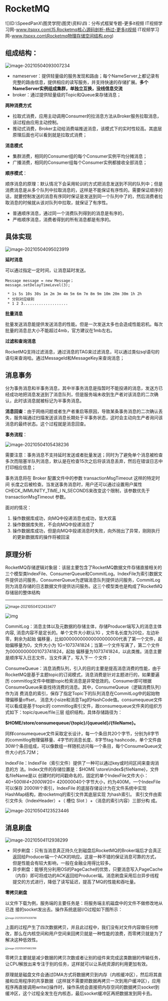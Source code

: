 # RocketMQ

![](D:\SpeedPanX\图灵学院\图灵\资料\四：分布式框架专题-更多it视频 IT视频学习网-www.itspxx.com\15.Rocketmq核心源码剖析-杨过-更多it视频 IT视频学习网-www.itspxx.com\Rocketmq物理存储空间结构.png)

## 组成结构：

![image-20210504093007234](C:\Users\86137\AppData\Roaming\Typora\typora-user-images\image-20210504093007234.png)

- nameserver：提供轻量级的服务发现和路由；每个NameServer上都记录有完整的路由信息，提供相应的读写服务，并支持快速的存储扩展。**多个NameServer实例组成集群，单独立互换，没线信息交流**
- broker：通过提供轻量级的Topic和Queue来存储消息；



**两种消费方式**

- 拉取式消费，应用主动调用Consumer的拉消息方法从Broker服务拉取消息，该过程由应用主动控制。
- 推动式消费，Broker主动给消费端推送消息，该模式下的实时性较高。其底层原理后面也可以看到就是拉取式消费；

**消息模式**

- 集群消费，相同的Consumer组的每个Consumer实例平均分摊消息；
- 广播消费，相同的Consumer组每个Consumer实例都接收全部消息；

**顺序模式**：

顺序消息的原理：默认情况下会采用轮训的方式把消息发送到不同的队列中；但是消费消息是从多个队列中拉取消息的，这样是不能保证有序性的。需要保证顺序的话，就要控制发送的消息有序同时保证是发送到同一个队列中了的，然后消费者拉取消息的时候就从该对队列中拉取，就保证了有序性。

- 普通顺序消息，通过同一个消费队列得到的消息是有序的，
- 严格顺序消息，消费者得到的所有消息都是有序的。





## 具体实现

![image-20210504095023919](C:\Users\86137\AppData\Roaming\Typora\typora-user-images\image-20210504095023919.png)

**延时消息**

可以通过指定一定时间，让消息延时发送。

```
Message message = new Message；
message.setDelayTimeLevel(3);
 
 * 1s 5s 10s 30s 1m 2m 3m 4m 5m 6m 7m 8m 9m 10m 20m 30m 1h 2h
 * 分别对应级别
 * 1 2 3....................
```

**批量消息**

批量发送消息能提供发送消息的性能。但是一次发送太多也会造成性能宕机。每次批量的消息总大小不能超过4mb，官方建议在1mb左右。

**过滤和查询消息**

RocketMQ支持过滤消息，通过消息的TAG来过滤消息，可以通过类似sql语句的语句来查询哈。通过MessageId和MessageKey来查询消息；



## 消息事务

分为事务消息和半事务消息，其中半事务消息是指暂时不能投递的消息，发送方已经成功地把消息发送到了消息队列，但是服务端未收到生产者对该消息的二次确认，此时该消息就被标记为半事务消息。

**消息回查**：由于网络问题或者生产者重启等原因，导致某条事务消息的二次确认丢失，服务端通过扫描发送该消息长期处于半事务状态，这时会主动向生产者询问该消息的最终状态。这个过程就是消息回查。



**事务流程**：

![image-20210504105438236](C:\Users\86137\AppData\Roaming\Typora\typora-user-images\image-20210504105438236.png)

需要注意：事务消息不支持延时发送或者批量发送；同时为了避免单个消息被检查多次而阻塞半队列消息，默认是在检查15次之后将该消息丢弃，然后在错误日志中打印相应信息；

事务消息将在 Broker 配置文件中的参数 transactionMsgTimeout 这样的特定时间
长度之后被检查。当发送事务消息时，用户还可以通过设置用户属性CHECK_IMMUNITY_TIME_I
N_SECONDS来改变这个限制，该参数优先于 transactionMsgTimeout 参数。

面对的情况：

1. 操作数据库成功，向MQ中投递消息也成功，皆大欢喜
2. 操作数据库失败，不会向MQ中投递消息了
3. 操作数据库成功，但是向MQ中投递消息时失败，向外抛出了异常，刚刚执行的更新数据库的操作将被回滚



## 原理分析

RocketMQ存储逻辑对象层：该层主要包含了RocketMQ数据文件存储直接相关的三个模型类IndexFile、ConsumerQueue和CommitLog。IndexFile为索引数据文件提供访问服务，ConsumerQueue为逻辑消息队列提供访问服务，CommitLog则为消息存储的日志数据文件提供访问服务。这三个模型类也是构成了RocketMQ存储层的整体结构

------------------------------------------------
<img src="C:\Users\86137\AppData\Roaming\Typora\typora-user-images\image-20210504122433477.png" alt="image-20210504122433477" style="zoom:80%;" />

![img](https://img-blog.csdnimg.cn/20191013120103801.png?x-oss-process=image/watermark,type_ZmFuZ3poZW5naGVpdGk,shadow_10,text_aHR0cHM6Ly9ibG9nLmNzZG4ubmV0L3Fmemhhbmd3ZWk=,size_16,color_FFFFFF,t_70)

CommitLog：消息主体以及元数据的存储主体，存储Producer端写入的消息主体内容,
消息内容不是定长的。单个文件大小默认1G ，文件名长度为20位，左边补零，剩余为起始
偏移量，比如00000000000000000000代表了第一个文件，起始偏移量为0，文件大小为
1G=1073741824；当第一个文件写满了，第二个文件为00000000001073741824，起始
偏移量为1073741824，以此类推。消息主要是顺序写入日志文件，当文件满了，写入下一
个文件；

ConsumeQueue：消息消费队列，引入的目的主要是提高消息消费的性能，由于
RocketMQ是基于主题topic的订阅模式，消息消费是针对主题进行的，如果要遍历
commitlog文件中根据topic检索消息是非常低效的。Consumer即可根据
ConsumeQueue来查找待消费的消息。其中，ConsumeQueue（逻辑消费队列）作为消
费消息的索引，保存了指定Topic下的队列消息在CommitLog中的起始物理偏移量offset，
消息大小size和消息Tag的HashCode值。consumequeue文件可以看成是基于topic的
commitlog索引文件，故consumequeue文件夹的组织方式如下：topic/queue/file三层
组织结构，具体存储路径为：

**$HOME/store/consumequeue/{topic}/{queueId}/{fileName}。**

同样consumequeue文件采取定长设计，每一个条目共20个字节，分别为8字节的commitlog物理偏移量、4字节的消息长度、8字节tag hashcode，单个文件由30W个条目组成，可以像数组一样随机访问每一个条目，每个ConsumeQueue文件大小约5.72M；



IndexFile：IndexFile（索引文件）提供了一种可以通过key或时间区间来查询消息的方
法。Index文件的存储位置是：$HOME \store\index${fileName}，文件名fileName是以
创建时的时间戳命名的，固定的单个IndexFile文件大小：40+500W*4+2000W*20=
420000040个字节大小，约为400M，一个IndexFile可以保存 2000W个索引，IndexFile
的底层存储设计为在文件系统中实现HashMap结构，故rocketmq的索引文件其底层实现
为hash索引。
索引文件由索引文件头（IndexHeader）+（ 槽位 Slot ）+（消息的索引内容）三部分构
成。

![image-20210504123523446](C:\Users\86137\AppData\Roaming\Typora\typora-user-images\image-20210504123523446.png)





## **消息刷盘**

![image-20210504112938299](C:\Users\86137\AppData\Roaming\Typora\typora-user-images\image-20210504112938299.png)

- 同步刷盘：只有当消息真正持久化到磁盘后RocketMQ的Broker端后才会真正返回给Producer端一个ACK的响应。这是一种不错的保证消息可靠的方式，但是性能会有较大影响，一般在金融业用得比较多。
- 异步刷盘：能够充分利用OS的PageCache的优势，只要消息写入PageCache（内存）即可将成功的ACK返回给Producer端。消息刷盘采用后台异步线程提交的方式进行，降低了读写延迟，提高了MQ的性能和吞吐量。



**零拷贝刷盘**

​		以文件下载为例，服务端的主要任务是：将服务端主机磁盘中的文件不做修改地从已连
接的socket发出去。操作系统底层I/O过程如下图所示：



<img src="C:\Users\86137\AppData\Roaming\Typora\typora-user-images\image-20210504114308786.png" alt="image-20210504114308786" style="zoom:50%;" />

上面的过程产生了四次数据拷贝，并且此过程中，我们没有对文件内容做任何修改，那么在内核空间和用户空间来回拷贝就是一种性能的浪费，而零拷贝就是为了解决这种低效性。

<img src="C:\Users\86137\AppData\Roaming\Typora\typora-user-images\image-20210504114802189.png" alt="image-20210504114802189" style="zoom:50%;" />

零拷贝主要就是减少数据的拷贝次数或者让别的组件来完成这类数据的传输任务，让CPU解放出来专注于别的任务，这样就可以让系统资源的利用更加有效。

原理就是磁盘文件会通过DMA方式将数据拷贝到内存（内核缓冲区），然后将其直接和应用程序的共享数据（这样就不需要把数据再拷贝一次到用户缓冲区），应用程序再直接调用write()操作时，操作系统会直接把内存空间的数据拷贝socket到缓冲区，这个过程全发生在内核态，最后socket缓冲区再把数据发到网卡去。